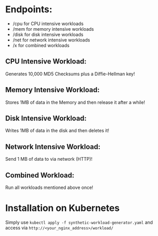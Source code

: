 # Endpoints:
* /cpu for CPU intensive workloads
* /mem for memory intensive workloads
* /disk for disk intensive workloads
* /net for network intensive workloads
* /x for combined workloads


## CPU Intensive Workload: 
Generates 10,000 MD5 Checksums plus a Diffie-Hellman key!

## Memory Intensive Workload: 
Stores 1MB of data in the Memory and then release it after a while!
## Disk Intensive Workload: 
Writes 1MB of data in the disk and then deletes it!
## Network Intensive Workload: 
Send 1 MB of data to via network (HTTP)!
## Combined Workload: 
Run all workloads mentioned above once!

# Installation on Kubernetes
Simply use `kubectl apply -f synthetic-workload-generator.yaml` and access via `http://<your_nginx_address>/workload/`
